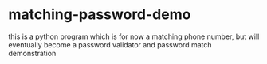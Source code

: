 # matching-password-demo
this is a python program which is for now a matching phone number, but will eventually become a password validator and password match demonstration
